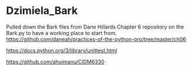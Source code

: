 # Dzimiela_Bark
Pulled down the Bark files from Dane Hillards Chapter 6 repository on the Bark.py to have a working place to start from. 
https://github.com/daneah/practices-of-the-python-pro/tree/master/ch06

https://docs.python.org/3/library/unittest.html

https://github.com/ahuimanu/CIDM6330


